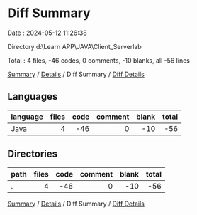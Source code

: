 # Diff Summary

Date : 2024-05-12 11:26:38

Directory d:\\Learn APP\\JAVA\\Client_Serverlab

Total : 4 files,  -46 codes, 0 comments, -10 blanks, all -56 lines

[Summary](results.md) / [Details](details.md) / Diff Summary / [Diff Details](diff-details.md)

## Languages
| language | files | code | comment | blank | total |
| :--- | ---: | ---: | ---: | ---: | ---: |
| Java | 4 | -46 | 0 | -10 | -56 |

## Directories
| path | files | code | comment | blank | total |
| :--- | ---: | ---: | ---: | ---: | ---: |
| . | 4 | -46 | 0 | -10 | -56 |

[Summary](results.md) / [Details](details.md) / Diff Summary / [Diff Details](diff-details.md)